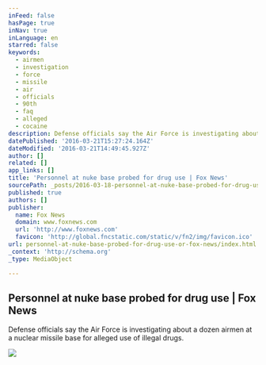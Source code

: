 ```yaml
---
inFeed: false
hasPage: true
inNav: true
inLanguage: en
starred: false
keywords:
  - airmen
  - investigation
  - force
  - missile
  - air
  - officials
  - 90th
  - faq
  - alleged
  - cocaine
description: Defense officials say the Air Force is investigating about a dozen airmen at a nuclear missile base for alleged use of illegal drugs.
datePublished: '2016-03-21T15:27:24.164Z'
dateModified: '2016-03-21T14:49:45.927Z'
author: []
related: []
app_links: []
title: 'Personnel at nuke base probed for drug use | Fox News'
sourcePath: _posts/2016-03-18-personnel-at-nuke-base-probed-for-drug-use-or-fox-news.md
published: true
authors: []
publisher:
  name: Fox News
  domain: www.foxnews.com
  url: 'http://www.foxnews.com'
  favicon: 'http://global.fncstatic.com/static/v/fn2/img/favicon.ico'
url: personnel-at-nuke-base-probed-for-drug-use-or-fox-news/index.html
_context: 'http://schema.org'
_type: MediaObject

---
```

<article style=""><h1>Personnel at nuke base probed for drug use | Fox News</h1><p>Defense officials say the Air Force is investigating about a dozen airmen at a nuclear missile base for alleged use of illegal drugs.</p><img src="https://s3-us-west-2.amazonaws.com/the-grid-img/p/617b5398a589d1d55e824b84e5e9dddd0874c3c0.jpg" /></article>